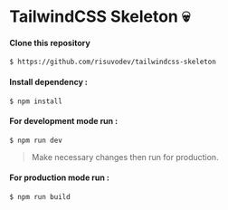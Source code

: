 # TailwindCSS Skeleton 💀

#### Clone this repository

`$ https://github.com/risuvodev/tailwindcss-skeleton`

#### Install dependency :

`$ npm install`

#### For development mode run :

`$ npm run dev`

>Make necessary changes then run for production.

#### For production mode run :

`$ npm run build`

